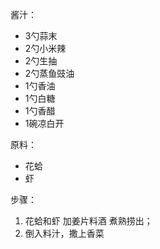 

酱汁：

* 3勺蒜末
* 2勺小米辣
* 2勺生抽
* 2勺蒸鱼豉油
* 1勺香油
* 1勺白糖
* 1勺香醋
* 1碗凉白开



原料：

* 花蛤
* 虾





步骤：

1. 花蛤和虾 加姜片料酒 煮熟捞出；
2. 倒入料汁，撒上香菜